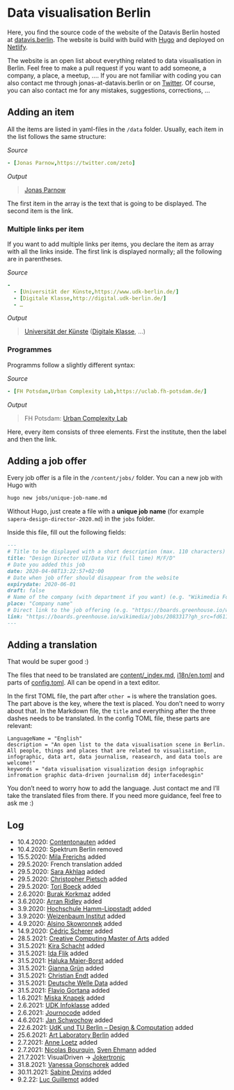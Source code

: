 # Data visualisation Berlin

Here, you find the source code of the website of the Datavis Berlin hosted at [datavis.berlin](https://datavis.berlin). The website is build with build with [Hugo](https://gohugo.io/) and deployed on [Netlify](https://netlify.com/).

The website is an open list about everything related to data visualisation in Berlin. Feel free to make a pull request if you want to add someone, a company, a place, a meetup, …. If you are not familiar with coding you can also contact me through jonas-at-datavis.berlin or on [Twitter](https://twitter.com/zeto). Of course, you can also contact me for any mistakes, suggestions, corrections, …

## Adding an item
All the items are listed in yaml-files in the `/data` folder. Usually, each item in the list follows the same structure:

*Source*
```yaml
- [Jonas Parnow,https://twitter.com/zeto]
```

*Output*
>[Jonas Parnow](https://twitter.com/zeto)

The first item in the array is the text that is going to be displayed. The second item is the link.

### Multiple links per item
If you want to add multiple links per items, you declare the item as array with all the links inside. The first link is displayed normally; all the following are in parentheses.

*Source*
```yaml
-
  - [Universität der Künste,https://www.udk-berlin.de/]
  - [Digitale Klasse,http://digital.udk-berlin.de/]
  - …
```

*Output*
> [Universität der Künste](https://www.udk-berlin.de/) ([Digitale Klasse](http://digital.udk-berlin.de/), …)

### Programmes
Programms follow a slightly different syntax:

*Source*
```yaml
- [FH Potsdam,Urban Complexity Lab,https://uclab.fh-potsdam.de/]
```

*Output*

> FH Potsdam: [Urban Complexity Lab](https://uclab.fh-potsdam.de/)

Here, every item consists of three elements. First the institute, then the label and then the link.


## Adding a job offer
Every job offer is a file in the `/content/jobs/` folder. You can a new job with Hugo with
```bash
hugo new jobs/unique-job-name.md
```
Without Hugo, just create a file with a **unique job name** (for example `sapera-design-director-2020.md`) in the `jobs` folder.

Inside this file, fill out the following fields:
```markdown
---
# Title to be displayed with a short description (max. 110 characters)
title: "Design Director UI/Data Viz (full time) M/F/D"
# Date you added this job
date: 2020-04-08T13:22:57+02:00
# Date when job offer should disappear from the website
expirydate: 2020-06-01
draft: false
# Name of the company (with department if you want) (e.g. "Wikimedia Foundation, Technology")
place: "Company name"
# Direct link to the job offering (e.g. "https://boards.greenhouse.io/wikimedia/jobs/2083317?gh_src=fd611a951")
link: "https://boards.greenhouse.io/wikimedia/jobs/2083317?gh_src=fd611a951"
---
```

## Adding a translation
That would be super good :)

The files that need to be translated are [content/_index.md](content/_index.md), [i18n/en.toml](i18n/en.toml) and parts of [config.toml](config.toml). All can be opend in a text editor.

In the first TOML file, the part after `other =` is where the translation goes. The part above is the key, where the text is placed. You don’t need to worry about that.
In the Markdown file, the `title` and everything after the three dashes needs to be translated.
In the config TOML file, these parts are relevant:
```
LanguageName = "English"
description = "An open list to the data visualisation scene in Berlin. All people, things and places that are related to visualisation, infographic, data art, data journalism, reasearch, and data tools are welcome!"
keywords = "data visualisation visualization design infographic infromation graphic data-driven journalism ddj interfacedesgin"
```

You don’t need to worry how to add the language. Just contact me and I’ll take the translated files from there.
If you need more guidance, feel free to ask me :)

## Log
- 10.4.2020: [Contentonauten](https://www.contentonauten.de/) added
- 10.4.2020: Spektrum Berlin removed
- 15.5.2020: [Mila Frerichs](http://milafrerichs.de/) added
- 29.5.2020: French translation added
- 29.5.2020: [Sara Akhlaq](https://twitter.com/alltheakhlaq/) added
- 29.5.2020: [Christopher Pietsch](https://chrispie.com/) added
- 29.5.2020: [Tori Boeck](https://twitter.com/toridykes) added
- 2.6.2020: [Burak Korkmaz](https://twitter.com/BKorkmaz_KD) added
- 3.6.2020: [Arran Ridley](https://twitter.com/arranarranarran) added
- 3.9.2020: [Hochschule Hamm-Lippstadt](https://www.hshl.de/studieren/studiengaenge/bachelorstudiengaenge/computervisualistik-und-design/) added
- 3.9.2020: [Weizenbaum Institut](https://www.weizenbaum-institut.de/) added
- 4.9.2020: [Alsino Skowronnek](https://alsino.io/) added
- 14.9.2020: [Cédric Scherer](https://cedricscherer.netlify.app/) added
- 28.5.2021: [Creative Computing Master of Arts](http://www.btk-fh.de/en/program/creative-computing/) added
- 31.5.2021: [Kira Schacht](https://twitter.com/daten_drang) added
- 31.5.2021: [Ida Flik](https://idaflik.github.io/) added
- 31.5.2021: [Haluka Maier-Borst](https://twitter.com/HalukaMB) added
- 31.5.2021: [Gianna Grün](https://twitter.com/giannagruen) added
- 31.5.2021: [Christian Endt](https://twitter.com/c_endt) added
- 31.5.2021: [Deutsche Welle Data](https://www.dw.com/data) added
- 31.5.2021: [Flavio Gortana](https://flavio.is/) added
- 1.6.2021: [Miska Knapek](http://miska.org/) added
- 2.6.2021: [UDK Infoklasse](http://infoklasse.de/) added
- 2.6.2021: [Journocode](https://journocode.com/) added
- 4.6.2021: [Jan Schwochow](https://www.schwochow.de/) added
- 22.6.2021: [UdK und TU Berlin – Design & Computation](https://www.design-computation.berlin/) added
- 25.6.2021: [Art Laboratory Berlin](http://www.mfk-berlin.de/) added
- 2.7.2021: [Anne Loetz](https://twitter.com/anenemone) added
- 2.7.2021: [Nicolas Bourquin](https://twitter.com/NicBourquin), [Sven Ehmann](https://twitter.com/se_etc) added
- 21.7.2021: VisualDriven → [Jokertronic](https://jokertronic.de/)
- 31.8.2021: [Vanessa Gonschorek](https://vg-design.eu/) added
- 30.11.2021: [Sabine Devins](https://sabinedevins.com/) added
- 9.2.22: [Luc Guillemot](https://twitter.com/lucguillemot) added
